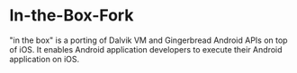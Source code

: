 In-the-Box-Fork
===============

"in the box" is a porting of Dalvik VM and Gingerbread Android APIs on top of iOS. It enables Android application developers to execute their Android application on iOS.

